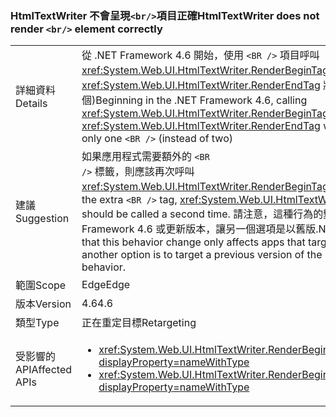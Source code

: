 ### <a name="htmltextwriter-does-not-render-br-element-correctly"></a><span data-ttu-id="d7d44-101">HtmlTextWriter 不會呈現`<br/>`項目正確</span><span class="sxs-lookup"><span data-stu-id="d7d44-101">HtmlTextWriter does not render `<br/>` element correctly</span></span>

|   |   |
|---|---|
|<span data-ttu-id="d7d44-102">詳細資料</span><span class="sxs-lookup"><span data-stu-id="d7d44-102">Details</span></span>|<span data-ttu-id="d7d44-103">從 .NET Framework 4.6 開始，使用 <code>&lt;BR /&gt;</code> 項目呼叫 <xref:System.Web.UI.HtmlTextWriter.RenderBeginTag(System.String)> 和 <xref:System.Web.UI.HtmlTextWriter.RenderEndTag> 將會正確地只插入一個 <code>&lt;BR /&gt;</code> (而不是兩個)</span><span class="sxs-lookup"><span data-stu-id="d7d44-103">Beginning in the .NET Framework 4.6, calling <xref:System.Web.UI.HtmlTextWriter.RenderBeginTag(System.String)> and <xref:System.Web.UI.HtmlTextWriter.RenderEndTag> with a <code>&lt;BR /&gt;</code> element will correctly insert only one <code>&lt;BR /&gt;</code> (instead of two)</span></span>|
|<span data-ttu-id="d7d44-104">建議</span><span class="sxs-lookup"><span data-stu-id="d7d44-104">Suggestion</span></span>|<span data-ttu-id="d7d44-105">如果應用程式需要額外的 <code>&lt;BR /&gt;</code> 標籤，則應該再次呼叫 <xref:System.Web.UI.HtmlTextWriter.RenderBeginTag(System.String)>。</span><span class="sxs-lookup"><span data-stu-id="d7d44-105">If an app depended on the extra <code>&lt;BR /&gt;</code> tag, <xref:System.Web.UI.HtmlTextWriter.RenderBeginTag(System.String)> should be called a second time.</span></span> <span data-ttu-id="d7d44-106">請注意，這種行為的變更只會影響應用程式的目標.NET Framework 4.6 或更新版本，讓另一個選項是以舊版.NET Framework 目標以取得舊的行為。</span><span class="sxs-lookup"><span data-stu-id="d7d44-106">Note that this behavior change only affects apps that target the .NET Framework 4.6 or later, so another option is to target a previous version of the .NET Framework in order to get the old behavior.</span></span>|
|<span data-ttu-id="d7d44-107">範圍</span><span class="sxs-lookup"><span data-stu-id="d7d44-107">Scope</span></span>|<span data-ttu-id="d7d44-108">Edge</span><span class="sxs-lookup"><span data-stu-id="d7d44-108">Edge</span></span>|
|<span data-ttu-id="d7d44-109">版本</span><span class="sxs-lookup"><span data-stu-id="d7d44-109">Version</span></span>|<span data-ttu-id="d7d44-110">4.6</span><span class="sxs-lookup"><span data-stu-id="d7d44-110">4.6</span></span>|
|<span data-ttu-id="d7d44-111">類型</span><span class="sxs-lookup"><span data-stu-id="d7d44-111">Type</span></span>|<span data-ttu-id="d7d44-112">正在重定目標</span><span class="sxs-lookup"><span data-stu-id="d7d44-112">Retargeting</span></span>|
|<span data-ttu-id="d7d44-113">受影響的 API</span><span class="sxs-lookup"><span data-stu-id="d7d44-113">Affected APIs</span></span>|<ul><li><xref:System.Web.UI.HtmlTextWriter.RenderBeginTag(System.String)?displayProperty=nameWithType></li><li><xref:System.Web.UI.HtmlTextWriter.RenderBeginTag(System.Web.UI.HtmlTextWriterTag)?displayProperty=nameWithType></li></ul>|

